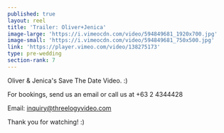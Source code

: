 ```yaml
---
published: true
layout: reel
title: 'Trailer: Oliver+Jenica'
image-large: 'https://i.vimeocdn.com/video/594849681_1920x700.jpg'
image-small: 'https://i.vimeocdn.com/video/594849681_750x500.jpg'
link: 'https://player.vimeo.com/video/138275173'
type: pre-wedding
section-rank: 7
---
```

Oliver & Jenica's Save The Date Video. :)

For bookings, send us an email or call us at +63 2 4344428

Email: inquiry@threelogyvideo.com

Thank you for watching! :)
